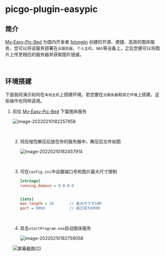 # picgo-plugin-easypic

## 简介

[My-Easy-Pic-Bed](https://github.com/fslongjin/My-Easy-Pic-Bed) 为国内开发者 [fslongjin](https://github.com/fslongjin) 创建的开源、便捷、高效的图床服务，您可以将该服务部署在`云服务器`、`个人主机`、`NAS`等设备上，之后您便可以将图片上传至相应的服务器并获取图片链接。

<br>

## 环境搭建

下面我将演示如何在`本地主机`上搭建环境，若您要在`云服务器`和`其它环境`上搭建，这些操作也同样适用。

1. 前往 [My-Easy-Pic-Bed](https://github.com/fslongjin/My-Easy-Pic-Bed) 下载图床服务

   ![image-20220210182257858](https://gitee.com/msylj/images/raw/master/202202101822995.png)

   <br>
   
   
   
   2. 将压缩包解压后放在你的服务器中，解压后文件如图
   
      ![image-20220210182457914](https://gitee.com/msylj/images/raw/master/202202101824019.png)
   
   <br>
   
   3. 可在`config.ini`中设置端口号和图片最大尺寸限制
   
      ```ini
      [strings]
      running_domain = 0.0.0.0	
      
      
      [ints]
      max_length = 10		// 最大尺寸为10M
      port = 9999			// 端口号为9999
      ```
   
      <br>
   
   4. 双击`startProgram.exe`启动图床服务
   
      ![image-20220210182759058](https://gitee.com/msylj/images/raw/master/202202101827212.png)
   
   ![屏幕截图(2)](https://i.postimg.cc/MK6HqWD5/202202101916086.png)
   
   
